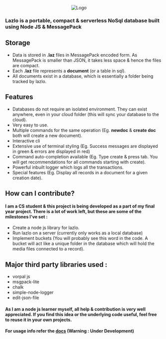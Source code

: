 &nbsp;&nbsp;&nbsp;&nbsp;&nbsp;&nbsp;&nbsp;&nbsp;&nbsp;&nbsp;&nbsp;&nbsp;&nbsp;&nbsp;&nbsp;&nbsp;&nbsp;&nbsp;&nbsp;&nbsp;&nbsp;&nbsp;&nbsp;&nbsp;&nbsp;&nbsp;&nbsp;&nbsp;&nbsp;&nbsp;&nbsp;&nbsp;&nbsp;&nbsp;&nbsp;&nbsp;&nbsp;&nbsp;&nbsp;&nbsp;&nbsp;&nbsp;&nbsp;&nbsp;&nbsp;&nbsp;&nbsp;&nbsp;&nbsp;&nbsp;&nbsp;&nbsp;&nbsp;&nbsp;![Logo](http://www.auplod.com/u/plaudob1d7a.png)

### Lazlo is a portable, compact & serverless NoSql database built using Node JS & MessagePack

## Storage
* Data is stored in **.laz** files in MessagePack encoded form. As MessagePack is smaller than JSON, it takes less space & hence the files are compact.
* Each **.laz** file represents a **document** (or a table in sql).
* All documents exist in a database, which is essentially a folder being tracked by lazlo.

## Features
* Databases do not require an isolated environment. They can exist anywhere, even in your cloud folder (this will sync your database to the cloud).
* Very easy to use.
* Multiple commands for the same operation (Eg. **newdoc** & **create doc** both will create a new document).
* Interactive cli
* Extensive use of terminal styling (Eg. Success messages are displayed in green & errors are displayed in red)
* Command auto-completion available (Eg. Type create & press tab. You will get recommendations for all commands starting with create).
* Powerful inbuilt logger which logs all the transactions.
* Special features (Eg. Display all records in a document for a given creation date).

## How can I contribute?
#### I am a CS student & this project is being developed as a part of my final year project. There is a lot of work left, but these are some of the milestones I've set :
* Create a node js library for lazlo.
* Run lazlo on a server (currently only works as a local database)
* Implement buckets (You will probably see this word in the code. A bucket will act like a unique folder in the database which will hold the media files connected to a record).

## Major third party libraries used :
* vorpal js
* msgpack-lite
* chalk
* simple-node-logger
* edit-json-file

#### As I am a node js learner myself, all help & contribution is very well appreciated. If you find this idea or the underlying code useful, feel free to reuse it in your own projects.

#### For usage info refer the [docs](https://github.com/zaygozi/lazlodb/wiki) (Warning : Under Development)
